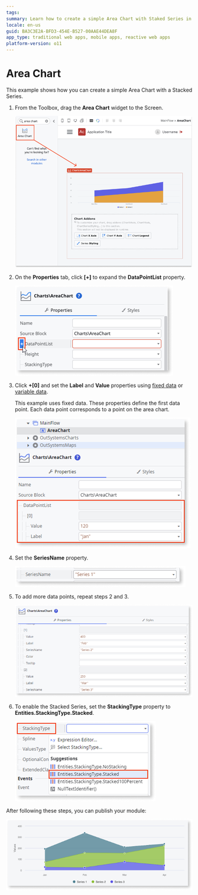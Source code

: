 ```yaml
---
tags:
summary: Learn how to create a simple Area Chart with Staked Series in OutSystems.
locale: en-us
guid: BA3C3E2A-BFD3-454E-B527-00AAE44DEA8F
app_type: traditional web apps, mobile apps, reactive web apps
platform-version: o11
---
```


# Area Chart

This example shows how you can create a simple Area Chart with a Stacked Series.

1. From the Toolbox, drag the **Area Chart** widget to the Screen.

    ![Drag the Area Chart widget to the screen ](images/chartarea-drag-ss.png)

1. On the **Properties** tab, click **[+]** to expand the **DataPointList** property.

    ![Expand the Data Point List property](images/chartarea-expand-ss.png)

1. Click **+[0]** and set the **Label** and **Value** properties using [fixed data](chart-data-v2.md#populate-your-chart-with-fixed-data) or [variable data](chart-data-v2.md#populate-your-chart-with-variable-data). 

    This example uses fixed data. These properties define the first data point. Each data point corresponds to a point on the area chart. 

    ![Set datapoint](images/chartarea-datapointlist-ss.png)

1. Set the **SeriesName** property.

    ![Set the series name](images/chart-seriesname-ss.png)

1. To add more data points, repeat steps 2 and 3.

    ![Add more data points](images/chartarea-extradatapoints-ss.png)

1. To enable the Stacked Series, set the **StackingType** property to **Entities.StackingType.Stacked**.

    ![Set stacking type](images/chartarea-stackingtype-ss.png)

After following these steps, you can publish your module:

![Example Area Chart](images/chartarea-result.png)
